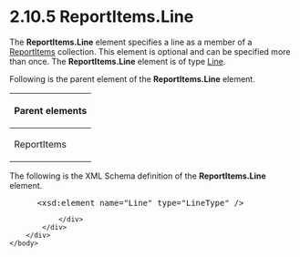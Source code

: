 <html dir="LTR" xmlns:mshelp="http://msdn.microsoft.com/mshelp" xmlns:ddue="http://ddue.schemas.microsoft.com/authoring/2003/5" xmlns:xlink="http://www.w3.org/1999/xlink" xmlns:tool="http://www.microsoft.com/tooltip">
    <head>
        <meta http-equiv="Content-Type" content="text/html; CHARSET=utf-8"></meta>
        <meta name="save" content="history"></meta>
        <title>2.10.5 ReportItems.Line</title>
        <xml>
            <mshelp:toctitle title="2.10.5 ReportItems.Line"></mshelp:toctitle>
            <mshelp:rltitle title="[MS-RDL]: ReportItems.Line"></mshelp:rltitle>
            <mshelp:keyword index="A" term="7e74e881-8292-444b-9f6a-7c4afc5f474a"></mshelp:keyword>
            <mshelp:attr name="DCSext.ContentType" value="open specification"></mshelp:attr>
            <mshelp:attr name="AssetID" value="7e74e881-8292-444b-9f6a-7c4afc5f474a"></mshelp:attr>
            <mshelp:attr name="TopicType" value="kbRef"></mshelp:attr>
            <mshelp:attr name="DCSext.Title" value="[MS-RDL]: ReportItems.Line" />
        </xml>
    </head>
    <body>
        <div id="header">
            <h1 class="heading">2.10.5 ReportItems.Line</h1>
        </div>
        <div id="mainSection">
            <div id="mainBody">
                <div id="allHistory" class="saveHistory"></div>
                <div id="sectionSection0" class="section" name="collapseableSection">
                    

<p>The <b>ReportItems.Line</b> element specifies a line as a
member of a <a href="c5fef915-e842-43b4-91f9-56af4eb15be0.htm">ReportItems</a>
collection. This element is optional and can be specified more than once. The <b>ReportItems.Line</b>
element is of type <a href="58c7b460-38b6-4039-afae-82c27404e241.htm">Line</a>.</p>

<p>Following is the parent element of the <b>ReportItems.Line</b>
element.</p>

<table>
 <thead>
  <tr>
   <th>
   <p>Parent elements</p>
   </th>
  </tr>
 </thead>
 <tr>
  <td>
  <p>ReportItems</p>
  </td>
 </tr>
</table>

<p>The following is the XML Schema definition of the <b>ReportItems.Line</b>
element.</p>

<dl>
<dd>
<div><pre> &lt;xsd:element name=&quot;Line&quot; type=&quot;LineType&quot; /&gt;
</pre></div>
</dd></dl>


                </div>
            </div>
        </div>
    </body>
</html>